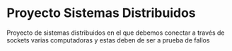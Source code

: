 # Proyecto Sistemas Distribuidos
Proyecto de sistemas distribuidos en el que debemos conectar a través de sockets varias computadoras y estas deben de ser a prueba de fallos
